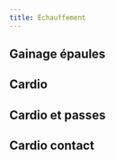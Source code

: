 ```yaml
---
title: Échauffement
---
```


## Gainage épaules

## Cardio 

## Cardio et passes

## Cardio contact



